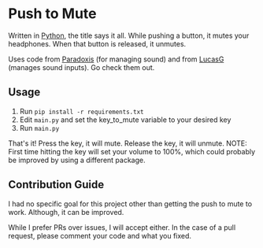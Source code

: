 # Push to Mute

Written in [Python](https://www.python.org/), the title says it all. While pushing a button, it mutes your
headphones. When that button is released, it unmutes.

Uses code from [Paradoxis](https://github.com/Paradoxis/Windows-Sound-Manager) (for managing sound) and 
from [LucasG](https://github.com/lucasg) (manages sound inputs). Go check them out.

## Usage

1. Run `pip install -r requirements.txt`
1. Edit `main.py` and set the key_to_mute variable to your desired key
1. Run `main.py`

That's it! Press the key, it will mute. Release the key, it will unmute. NOTE: First time hitting the key
will set your volume to 100%, which could probably be improved by using a different package.

## Contribution Guide

I had no specific goal for this project other than getting the push to mute to work. Although, it can 
be improved.

While I prefer PRs over issues, I will accept either. In the case of a pull request, please comment your
code and what you fixed.

